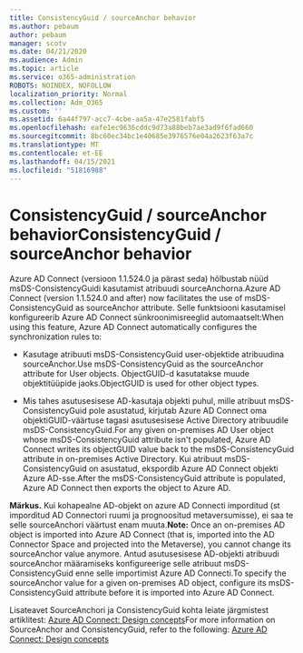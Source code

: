 ```yaml
---
title: ConsistencyGuid / sourceAnchor behavior
ms.author: pebaum
author: pebaum
manager: scotv
ms.date: 04/21/2020
ms.audience: Admin
ms.topic: article
ms.service: o365-administration
ROBOTS: NOINDEX, NOFOLLOW
localization_priority: Normal
ms.collection: Adm_O365
ms.custom: ''
ms.assetid: 6a44f797-acc7-4cbe-aa5a-47e2581fabf5
ms.openlocfilehash: eafe1ec9636cddc9d73a88beb7ae3ad9f6fad660
ms.sourcegitcommit: 8bc60ec34bc1e40685e3976576e04a2623f63a7c
ms.translationtype: MT
ms.contentlocale: et-EE
ms.lasthandoff: 04/15/2021
ms.locfileid: "51816988"
---
```

# <a name="consistencyguid--sourceanchor-behavior"></a><span data-ttu-id="8273f-102">ConsistencyGuid / sourceAnchor behavior</span><span class="sxs-lookup"><span data-stu-id="8273f-102">ConsistencyGuid / sourceAnchor behavior</span></span>

<span data-ttu-id="8273f-103">Azure AD Connect (versioon 1.1.524.0 ja pärast seda) hõlbustab nüüd msDS-ConsistencyGuidi kasutamist atribuudi sourceAnchorna.</span><span class="sxs-lookup"><span data-stu-id="8273f-103">Azure AD Connect (version 1.1.524.0 and after) now facilitates the use of msDS-ConsistencyGuid as sourceAnchor attribute.</span></span> <span data-ttu-id="8273f-104">Selle funktsiooni kasutamisel konfigureerib Azure AD Connect sünkroonimisreeglid automaatselt:</span><span class="sxs-lookup"><span data-stu-id="8273f-104">When using this feature, Azure AD Connect automatically configures the synchronization rules to:</span></span>
  
- <span data-ttu-id="8273f-105">Kasutage atribuuti msDS-ConsistencyGuid user-objektide atribuudina sourceAnchor.</span><span class="sxs-lookup"><span data-stu-id="8273f-105">Use msDS-ConsistencyGuid as the sourceAnchor attribute for User objects.</span></span> <span data-ttu-id="8273f-106">ObjectGUID-d kasutatakse muude objektitüüpide jaoks.</span><span class="sxs-lookup"><span data-stu-id="8273f-106">ObjectGUID is used for other object types.</span></span>
    
- <span data-ttu-id="8273f-107">Mis tahes asutusesisese AD-kasutaja objekti puhul, mille atribuut msDS-ConsistencyGuid pole asustatud, kirjutab Azure AD Connect oma objektiGUID-väärtuse tagasi asutusesisese Active Directory atribuudile msDS-ConsistencyGuid.</span><span class="sxs-lookup"><span data-stu-id="8273f-107">For any given on-premises AD User object whose msDS-ConsistencyGuid attribute isn't populated, Azure AD Connect writes its objectGUID value back to the msDS-ConsistencyGuid attribute in on-premises Active Directory.</span></span> <span data-ttu-id="8273f-108">Kui atribuut msDS-ConsistencyGuid on asustatud, ekspordib Azure AD Connect objekti Azure AD-sse.</span><span class="sxs-lookup"><span data-stu-id="8273f-108">After the msDS-ConsistencyGuid attribute is populated, Azure AD Connect then exports the object to Azure AD.</span></span>
    
 <span data-ttu-id="8273f-109">**Märkus.** Kui kohapealne AD-objekt on azure AD Connecti imporditud (st imporditud AD Connectori ruumi ja prognoositud metaversumisse), ei saa te selle sourceAnchori väärtust enam muuta.</span><span class="sxs-lookup"><span data-stu-id="8273f-109">**Note:** Once an on-premises AD object is imported into Azure AD Connect (that is, imported into the AD Connector Space and projected into the Metaverse), you cannot change its sourceAnchor value anymore.</span></span> <span data-ttu-id="8273f-110">Antud asutusesisese AD-objekti atribuudi sourceAnchor määramiseks konfigureerige selle atribuut msDS-ConsistencyGuid enne selle importimist Azure AD Connecti.</span><span class="sxs-lookup"><span data-stu-id="8273f-110">To specify the sourceAnchor value for a given on-premises AD object, configure its msDS-ConsistencyGuid attribute before it is imported into Azure AD Connect.</span></span> 
  
<span data-ttu-id="8273f-111">Lisateavet SourceAnchori ja ConsistencyGuid kohta leiate järgmistest artiklitest: [Azure AD Connect: Design concepts](https://docs.microsoft.com/azure/active-directory/connect/active-directory-aadconnect-design-concepts)</span><span class="sxs-lookup"><span data-stu-id="8273f-111">For more information on SourceAnchor and ConsistencyGuid, refer to the following: [Azure AD Connect: Design concepts](https://docs.microsoft.com/azure/active-directory/connect/active-directory-aadconnect-design-concepts)</span></span>
  


